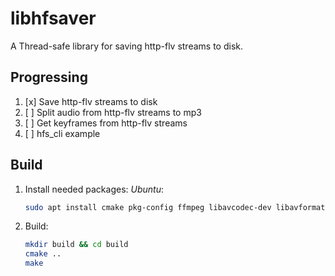 # libhfsaver

A Thread-safe library for saving http-flv streams to disk.

## Progressing

1. [x] Save http-flv streams to disk
2. [ ] Split audio from http-flv streams to mp3
3. [ ] Get keyframes from http-flv streams
4. [ ] hfs_cli example

## Build

1. Install needed packages:
   _Ubuntu_:

   ```bash
   sudo apt install cmake pkg-config ffmpeg libavcodec-dev libavformat-dev libavfilter-dev libavdevice-dev
   ```

2. Build:

   ```bash
   mkdir build && cd build
   cmake ..
   make
   ```
